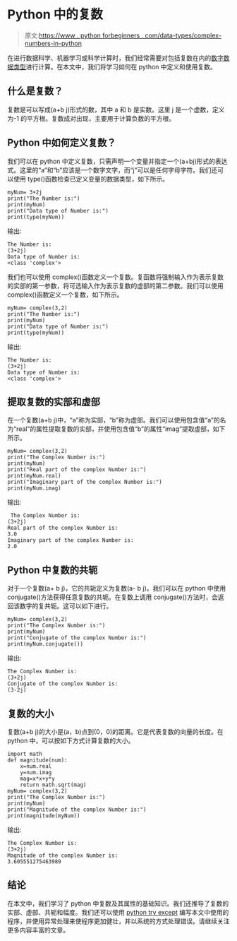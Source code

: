 # Python 中的复数

> 原文:[https://www . python forbeginners . com/data-types/complex-numbers-in-python](https://www.pythonforbeginners.com/data-types/complex-numbers-in-python)

在进行数据科学、机器学习或科学计算时，我们经常需要对包括复数在内的[数字数据类型](https://www.pythonforbeginners.com/basics/numeric-types-python)进行计算。在本文中，我们将学习如何在 python 中定义和使用复数。

## 什么是复数？

复数是可以写成(a+b j)形式的数，其中 a 和 b 是实数。这里 j 是一个虚数，定义为-1 的平方根。复数成对出现，主要用于计算负数的平方根。

## Python 中如何定义复数？

我们可以在 python 中定义复数，只需声明一个变量并指定一个(a+bj)形式的表达式。这里的“a”和“b”应该是一个数字文字，而“j”可以是任何字母字符。我们还可以使用 type()函数检查已定义变量的数据类型，如下所示。

```
myNum= 3+2j
print("The Number is:")
print(myNum)
print("Data type of Number is:")
print(type(myNum))
```

输出:

```
The Number is:
(3+2j)
Data type of Number is:
<class 'complex'>
```

我们也可以使用 complex()函数定义一个复数。复函数将强制输入作为表示复数的实部的第一参数，将可选输入作为表示复数的虚部的第二参数。我们可以使用 complex()函数定义一个复数，如下所示。

```
myNum= complex(3,2)
print("The Number is:")
print(myNum)
print("Data type of Number is:")
print(type(myNum))
```

输出:

```
The Number is:
(3+2j)
Data type of Number is:
<class 'complex'>
```

## 提取复数的实部和虚部

在一个复数(a+b j)中，“a”称为实部，“b”称为虚部。我们可以使用包含值“a”的名为“real”的属性提取复数的实部，并使用包含值“b”的属性“imag”提取虚部，如下所示。

```
myNum= complex(3,2)
print("The Complex Number is:")
print(myNum)
print("Real part of the complex Number is:")
print(myNum.real)
print("Imaginary part of the complex Number is:")
print(myNum.imag)
```

输出:

```
 The Complex Number is:
(3+2j)
Real part of the complex Number is:
3.0
Imaginary part of the complex Number is:
2.0
```

## Python 中复数的共轭

对于一个复数(a+ b j)，它的共轭定义为复数(a- b j)。我们可以在 python 中使用 conjugate()方法获得任意复数的共轭。在复数上调用 conjugate()方法时，会返回该数字的复共轭。这可以如下进行。

```
myNum= complex(3,2)
print("The Complex Number is:")
print(myNum)
print("Conjugate of the complex Number is:")
print(myNum.conjugate())
```

输出:

```
The Complex Number is:
(3+2j)
Conjugate of the complex Number is:
(3-2j)
```

## 复数的大小

复数(a+b j)的大小是(a，b)点到(0，0)的距离。它是代表复数的向量的长度。在 python 中，可以按如下方式计算复数的大小。

```
import math
def magnitude(num):
    x=num.real
    y=num.imag
    mag=x*x+y*y
    return math.sqrt(mag)
myNum= complex(3,2)
print("The Complex Number is:")
print(myNum)
print("Magnitude of the complex Number is:")
print(magnitude(myNum))
```

输出:

```
The Complex Number is:
(3+2j)
Magnitude of the complex Number is:
3.605551275463989
```

## 结论

在本文中，我们学习了 python 中复数及其属性的基础知识。我们还推导了复数的实部、虚部、共轭和幅度。我们还可以使用 [python try except](https://www.pythonforbeginners.com/error-handling/python-try-and-except) 编写本文中使用的程序，并使用异常处理来使程序更加健壮，并以系统的方式处理错误。请继续关注更多内容丰富的文章。